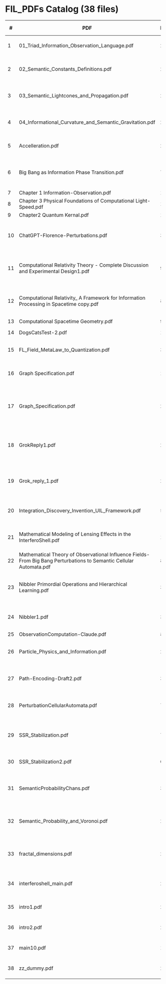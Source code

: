 # FIL_PDFs Catalog  (38 files)

| # | PDF | Pages | First-line snippet | Tags |
|---|-----|-------|--------------------|------|
| 1 | 01_Triad_Information_Observation_Language.pdf | 2 | The Information–Observation–Language Triad | foundations |
| 2 | 02_Semantic_Constants_Definitions.pdf | 2 | Fundamental Constants in Semantic Physics | foundations |
| 3 | 03_Semantic_Lightcones_and_Propagation.pdf | 2 | Semantic Lightcones and Propagation Limits | geometry |
| 4 | 04_Informational_Curvature_and_Semantic_Gravitation.pdf | 2 | Informational Curvature and Semantic Gravitation | geometry |
| 5 | Accelleration.pdf | 2 | Module: Information Acceleration and | bounds |
| 6 | Big Bang as Information Phase Transition.pdf | 7 | Big Bang as Information Phase Transition: From Total | physical |
| 7 | Chapter 1 Information-Observation.pdf | 10 | Chapter 1 | foundations |
| 8 | Chapter 3 Physical Foundations of Computational Light-Speed.pdf | 11 | Chapter 1 | computational |
| 9 | Chapter2 Quantum Kernal.pdf | 12 | Chapter 1 | foundations |
| 10 | ChatGPT-Florence-Perturbations.pdf | 3 | Observational Influence Fields and Semantic Energy Geometry | foundations |
| 11 | Computational Relativity Theory - Complete Discussion and Experimental Design1.pdf | 9 | Computational Relativity Theory: Complete Discussion and | computational |
| 12 | Computational Relativity_ A Framework for Information Processing in Spacetime copy.pdf | 8 | Computational Relativity: A Framework for Information Processing | computational |
| 13 | Computational Spacetime Geometry.pdf | 9 | Chapter 1 | computational |
| 14 | DogsCatsTest-2.pdf | 1 | ZzDogs are better than cats | foundations |
| 15 | FL_Field_MetaLaw_to_Quantization.pdf | 3 | Fundamental Language: From Meta-Law to | foundations |
| 16 | Graph Specification.pdf | 1 | 1 F ractal Knowledge Graph Specification | foundations |
| 17 | Graph_Specification.pdf | 2 | Discussion on Nibbler Algorithm and Fractal Knowledge Graphs | foundations |
| 18 | GrokReply1.pdf | 2 | Discussion on Nibbler Algorithm and F ractal Knowledge Graphs | foundations |
| 19 | Grok_reply_1.pdf | 2 | Morning Discussion on Fractal Dimension and Language | foundations |
| 20 | Integration_Discovery_Invention_UIL_Framework.pdf | 5 | Integration of the Discovery-Invention Spectrum | foundations |
| 21 | Mathematical Modeling of Lensing Effects in the InterferoShell.pdf | 10 | Mathematical Modeling of Lensing Effects in the | foundations |
| 22 | Mathematical Theory of Observational Influence Fields- From Big Bang Perturbations to Semantic Cellular Automata.pdf | 8 | 1 | physical |
| 23 | Nibbler Primordial Operations and Hierarchical Learning.pdf | 3 | Comments on Nibbler Primordial Operations and Hierarchical | foundations |
| 24 | Nibbler1.pdf | 3 | Discussion: Nibbler’s Primordial Operations | foundations |
| 25 | ObservationComputation-Claude.pdf | 8 | 1 | computational |
| 26 | Particle_Physics_and_Information.pdf | 2 | Particle Interactions and the Structure of Information | physical |
| 27 | Path-Encoding-Draft2.pdf | 3 | Reﬁning Path Encoding within the FIL Framework: | foundations |
| 28 | PerturbationCellularAutomata.pdf | 7 | Mathematical Theory of Observational Influence Fields: | foundations |
| 29 | SSR_Stabilization.pdf | 7 | Semantic Shadow Reconstruction for AI Stabilization | foundations |
| 30 | SSR_Stabilization2.pdf | 0 | Error: EOF marker not found | foundations |
| 31 | SemanticProbabilityChans.pdf | 3 | Semantic Probability Chains and Bayesian Equivalence | foundations |
| 32 | Semantic_Probability_and_Voronoi.pdf | 2 | Semantic Probability Chains and Multidimensional Voronoi | foundations |
| 33 | fractal_dimensions.pdf | 2 | Discussion on Fractal Dimension, Language Unification, and | foundations |
| 34 | interferoshell_main.pdf | 2 | The InterferoShell: A Spherical Field-Based | foundations |
| 35 | intro1.pdf | 2 | Towards a Fundamental Language: | foundations |
| 36 | intro2.pdf | 2 | Towards a Fundamental Language: | foundations |
| 37 | main10.pdf | 12 | Fundamental Interaction Language | foundations |
| 38 | zz_dummy.pdf | 2 | The Information–Observation–Language Triad | foundations |